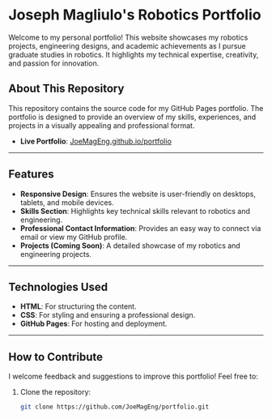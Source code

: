 # Joseph Magliulo's Robotics Portfolio

Welcome to my personal portfolio! This website showcases my robotics projects, engineering designs, and academic achievements as I pursue graduate studies in robotics. It highlights my technical expertise, creativity, and passion for innovation.

## About This Repository

This repository contains the source code for my GitHub Pages portfolio. The portfolio is designed to provide an overview of my skills, experiences, and projects in a visually appealing and professional format.

- **Live Portfolio**: [JoeMagEng.github.io/portfolio](https://JoeMagEng.github.io/portfolio)

---

## Features

- **Responsive Design**: Ensures the website is user-friendly on desktops, tablets, and mobile devices.
- **Skills Section**: Highlights key technical skills relevant to robotics and engineering.
- **Professional Contact Information**: Provides an easy way to connect via email or view my GitHub profile.
- **Projects (Coming Soon)**: A detailed showcase of my robotics and engineering projects.

---

## Technologies Used

- **HTML**: For structuring the content.
- **CSS**: For styling and ensuring a professional design.
- **GitHub Pages**: For hosting and deployment.

---

## How to Contribute

I welcome feedback and suggestions to improve this portfolio! Feel free to:
1. Clone the repository:
   ```bash
   git clone https://github.com/JoeMagEng/portfolio.git
